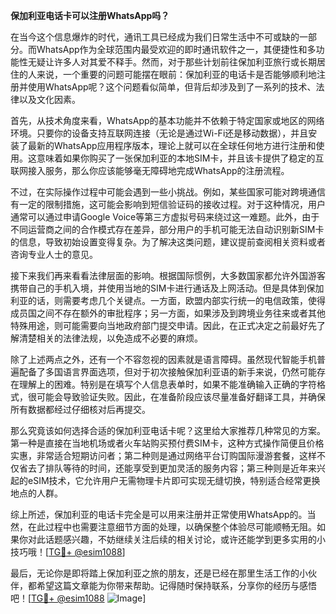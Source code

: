 **保加利亚电话卡可以注册WhatsApp吗？**

在当今这个信息爆炸的时代，通讯工具已经成为我们日常生活中不可或缺的一部分。而WhatsApp作为全球范围内最受欢迎的即时通讯软件之一，其便捷性和多功能性无疑让许多人对其爱不释手。然而，对于那些计划前往保加利亚旅行或长期居住的人来说，一个重要的问题可能摆在眼前：保加利亚的电话卡是否能够顺利地注册并使用WhatsApp呢？这个问题看似简单，但背后却涉及到了一系列的技术、法律以及文化因素。

首先，从技术角度来看，WhatsApp的基本功能并不依赖于特定国家或地区的网络环境。只要你的设备支持互联网连接（无论是通过Wi-Fi还是移动数据），并且安装了最新的WhatsApp应用程序版本，理论上就可以在全球任何地方进行注册和使用。这意味着如果你购买了一张保加利亚的本地SIM卡，并且该卡提供了稳定的互联网接入服务，那么你应该能够毫无障碍地完成WhatsApp的注册流程。

不过，在实际操作过程中可能会遇到一些小挑战。例如，某些国家可能对跨境通信有一定的限制措施，这可能会影响到短信验证码的接收过程。对于这种情况，用户通常可以通过申请Google Voice等第三方虚拟号码来绕过这一难题。此外，由于不同运营商之间的合作模式存在差异，部分用户的手机可能无法自动识别新SIM卡的信息，导致初始设置变得复杂。为了解决这类问题，建议提前查阅相关资料或者咨询专业人士的意见。

接下来我们再来看看法律层面的影响。根据国际惯例，大多数国家都允许外国游客携带自己的手机入境，并使用当地的SIM卡进行通话及上网活动。但是具体到保加利亚的话，则需要考虑几个关键点。一方面，欧盟内部实行统一的电信政策，使得成员国之间不存在额外的审批程序；另一方面，如果涉及到跨境业务往来或者其他特殊用途，则可能需要向当地政府部门提交申请。因此，在正式决定之前最好先了解清楚相关的法律法规，以免造成不必要的麻烦。

除了上述两点之外，还有一个不容忽视的因素就是语言障碍。虽然现代智能手机普遍配备了多国语言界面选项，但对于初次接触保加利亚语的新手来说，仍然可能存在理解上的困难。特别是在填写个人信息表单时，如果不能准确输入正确的字符格式，很可能会导致验证失败。因此，在准备阶段应该尽量准备好翻译工具，并确保所有数据都经过仔细核对后再提交。

那么究竟该如何选择合适的保加利亚电话卡呢？这里给大家推荐几种常见的方案。第一种是直接在当地机场或者火车站购买预付费SIM卡，这种方式操作简便且价格实惠，非常适合短期访问者；第二种则是通过网络平台订购国际漫游套餐，这样不仅省去了排队等待的时间，还能享受到更加灵活的服务内容；第三种则是近年来兴起的eSIM技术，它允许用户无需物理卡片即可实现无缝切换，特别适合经常更换地点的人群。

综上所述，保加利亚的电话卡完全是可以用来注册并正常使用WhatsApp的。当然，在此过程中也需要注意细节方面的处理，以确保整个体验尽可能顺畅无阻。如果你对此话题感兴趣，不妨继续关注后续的相关讨论，或许还能学到更多实用的小技巧哦！[[TG💪+ @esim1088](https://t.me/s/esim1088)]

最后，无论你是即将踏上保加利亚之旅的朋友，还是已经在那里生活工作的小伙伴，都希望这篇文章能为你带来帮助。记得随时保持联系，分享你的经历与感悟吧！[[TG💪+ @esim1088](https://t.me/s/esim1088) ![Image](https://i.postimg.cc/4NQfJmqS/Snipaste-2025-05-13-00-14-12.png)]
